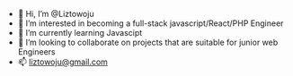 - 👋 Hi, I’m @Liztowoju
- 👀 I’m interested in becoming a full-stack javascript/React/PHP Engineer
- 🌱 I’m currently learning Javascipt
- 💞️ I’m looking to collaborate on projects that are suitable for junior web Engineers
- 📫 liztowoju@gmail.com

<!---
Liztowoju/Liztowoju is a ✨ special ✨ repository because its `README.md` (this file) appears on your GitHub profile.
You can click the Preview link to take a look at your changes.
--->
